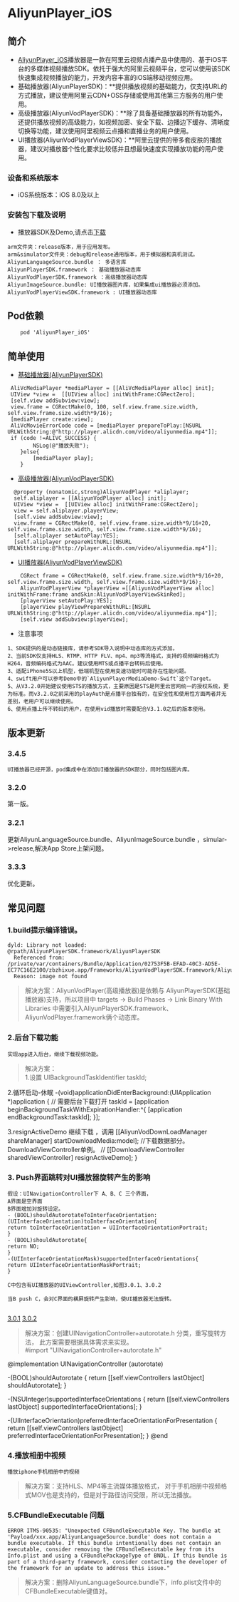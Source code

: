 # AliyunPlayer_iOS

## 简介
- [AliyunPlayer_iOS](https://help.aliyun.com/document_detail/61905.html?spm=5176.doc61431.6.684.6Do9wB)播放器是一款在阿里云视频点播产品中使用的、基于iOS平台的多媒体视频播放SDK。依托于强大的阿里云视频平台，您可以使用该SDK快速集成视频播放的能力，开发内容丰富的iOS端移动视频应用。
- 基础播放器(AliyunPlayerSDK)：**提供播放视频的基础能力，仅支持URL的方式播放，建议使用阿里云CDN+OSS存储或使用其他第三方服务的用户使用。
- 高级播放器(AliyunVodPlayerSDK)：**除了具备基础播放器的所有功能外，还提供播放视频的高级能力，如视频加密、安全下载、边播边下缓存、清晰度切换等功能，建议使用阿里视频云点播和直播业务的用户使用。
- UI播放器(AliyunVodPlayerViewSDK)：**阿里云提供的带多套皮肤的播放器，建议对播放器个性化要求比较低并且想最快速度实现播放功能的用户使用。




### 设备和系统版本

- iOS系统版本：iOS 8.0及以上

### 安装包下载及说明
- 播放器SDK及Demo,请点击[下载](https://help.aliyun.com/document_detail/51992.html?spm=5176.doc51787.6.646.BpeBmK)

```
arm文件夹：release版本，用于应用发布。
arm&simulator文件夹：debug和release通用版本，用于模拟器和真机测试。
AliyunLanguageSource.bundle ： 多语言库
AliyunPlayerSDK.framework ： 基础播放器动态库
AliyunVodPlayerSDK.framework ：高级播放器动态库
AliyunImageSource.bundle: UI播放器图片库，如果集成ui播放器必须添加。
AliyunVodPlayerViewSDK.framework : UI播放器动态库
```

## Pod依赖

```
    pod 'AliyunPlayer_iOS'
```

## 简单使用

- [基础播放器(AliyunPlayerSDK)](https://help.aliyun.com/document_detail/61899.html)
```
 AliVcMediaPlayer *mediaPlayer = [[AliVcMediaPlayer alloc] init];
 UIView *view =  [[UIView alloc] initWithFrame:CGRectZero];
 [self.view addSubview:view];
 view.frame = CGRectMake(0, 100, self.view.frame.size.width, self.view.frame.size.width*9/16);
 [mediaPlayer create:view];
 AliVcMovieErrorCode code = [mediaPlayer prepareToPlay:[NSURL URLWithString:@"http://player.alicdn.com/video/aliyunmedia.mp4"]];
 if (code !=ALIVC_SUCCESS) {
        NSLog(@"播放失败");
    }else{
        [mediaPlayer play];
    }
```

- [高级播放器(AliyunVodPlayerSDK)](https://help.aliyun.com/document_detail/61900.html)
```
  @property (nonatomic,strong)AliyunVodPlayer *aliplayer;
  self.aliplayer = [[AliyunVodPlayer alloc] init];
  UIView *view =  [[UIView alloc] initWithFrame:CGRectZero];
  view = self.aliplayer.playerView;
  [self.view addSubview:view];
  view.frame = CGRectMake(0, self.view.frame.size.width*9/16+20, self.view.frame.size.width, self.view.frame.size.width*9/16);
  [self.aliplayer setAutoPlay:YES];
  [self.aliplayer prepareWithURL:[NSURL URLWithString:@"http://player.alicdn.com/video/aliyunmedia.mp4"]];
```

- [UI播放器(AliyunVodPlayerViewSDK)](https://help.aliyun.com/document_detail/61902.html)
```
    CGRect frame = CGRectMake(0, self.view.frame.size.width*9/16+20, self.view.frame.size.width, self.view.frame.size.width*9/16);
    AliyunVodPlayerView *playerView =[[AliyunVodPlayerView alloc] initWithFrame:frame andSkin:AliyunVodPlayerViewSkinRed];
    [playerView setAutoPlay:YES];
    [playerView playViewPrepareWithURL:[NSURL URLWithString:@"http://player.alicdn.com/video/aliyunmedia.mp4"]];
    [self.view addSubview:playerView];
```


- 注意事项
```
1、SDK提供的是动态链接库，请参考SDK导入说明中动态库的方式添加。
2、当前SDK仅支持HLS、RTMP、HTTP FLV、mp4、mp3等流格式，支持的视频编码格式为H264，音频编码格式为AAC。建议使用MTS或点播平台转码后使用。
3、适配iPhone5S以上机型，低端机型在使用变速功能时可能存在性能问题。
4、swift用户可以参考Demo中的`AliyunPlayerMediaDemo-Swift`这个Target。
5、从V3.2.0开始建议使用STS的播放方式，主要原因是STS是阿里云官网统一的授权系统，更为标准。而v3.2.0之前采用的playAuth是点播平台独有的，在安全性和使用性方面两者并无差别，老用户可以继续使用。
6、使用点播上传不转码的用户，在使用vid播放时需要配合V3.1.0之后的版本使用。
```

## 版本更新
### 3.4.5
```
UI播放器已经开源，pod集成中在添加UI播放器的SDK部分，同时包括图片库。
```
### 3.2.0
第一版。
### 3.2.1
更新AliyunLanguageSource.bundle、AliyunImageSource.bundle ，simular->release,解决App Store上架问题。

### 3.3.3
优化更新。


## 常见问题

### 1.build提示编译错误。
```
dyld: Library not loaded: @rpath/AliyunPlayerSDK.framework/AliyunPlayerSDK
  Referenced from: /private/var/containers/Bundle/Application/02753F5B-EFAD-40C3-AD5E-EC77C16E2100/zbzhixue.app/Frameworks/AliyunVodPlayerSDK.framework/AliyunVodPlayerSDK
  Reason: image not found
```

>解决方案：AliyunVodPlayer(高级播放器)是依赖与 AliyunPlayerSDK(基础播放器)支持，所以项目中 targets -> Build Phases -> Link Binary With Libraries 中需要引入AliyunPlayerSDK.framework、AliyunVodPlayer.framework俩个动态库。

### 2.后台下载功能

```
实现app进入后台，继续下载视频功能。
```
>解决方案：</br>1.设置
 UIBackgroundTaskIdentifier taskId;
 
 2.循环启动-休眠
 -(void)applicationDidEnterBackground:(UIApplication *)application {
 //    需要后台下载打开
 taskId = [application beginBackgroundTaskWithExpirationHandler:^{
 [application endBackgroundTask:taskId];
 }];
 
 3.resignActiveDemo 继续下载 ，调用 [[AliyunVodDownLoadManager shareManager] startDownloadMedia:model];
 //下载数据部分。DownloadViewController单例。
 //         [[DownloadViewController sharedViewController] resignActiveDemo];
 }

### 3. Push界面跳转对UI播放器旋转产生的影响
```
假设：UINavigationController下 A、B、C 三个界面，
A界面是空界面
B界面增加对旋转设定。
- (BOOL)shouldAutorotateToInterfaceOrientation:(UIInterfaceOrientation)toInterfaceOrientation{
return toInterfaceOrientation = UIInterfaceOrientationPortrait;
}
- (BOOL)shouldAutorotate{
return NO;
}
-(UIInterfaceOrientationMask)supportedInterfaceOrientations{
return UIInterfaceOrientationMaskPortrait;
}

C中包含有UI播放器的UIViewController,如图3.0.1、3.0.2

当B push C，会对C界面的横屏旋转产生影响，使UI播放器无法旋转。


```
[3.0.1](http://docs-aliyun.cn-hangzhou.oss.aliyun-inc.com/assets/pic/51802/cn_zh/1511258771647/101.png)
[3.0.2](http://docs-aliyun.cn-hangzhou.oss.aliyun-inc.com/assets/pic/51802/cn_zh/1511258796532/102.png)


>解决方案：创建UINavigationController+autorotate.h 分类，重写旋转方法， 此方案需要根据具体需求来实现。</br>#import "UINavigationController+autorotate.h"

@implementation UINavigationController (autorotate)

-(BOOL)shouldAutorotate {
return [[self.viewControllers lastObject] shouldAutorotate];
}

-(NSUInteger)supportedInterfaceOrientations {
return [[self.viewControllers lastObject] supportedInterfaceOrientations];
}

-(UIInterfaceOrientation)preferredInterfaceOrientationForPresentation {
return [[self.viewControllers lastObject] preferredInterfaceOrientationForPresentation];
}
@end


###  4.播放相册中视频
```
播放iphone手机相册中的视频
```
>解决方案：支持HLS、MP4等主流媒体播放格式， 对于手机相册中视频格式MOV也是支持的，但是对于路径访问受限，所以无法播放。

### 5.CFBundleExecutable 问题
```
ERROR ITMS-90535: "Unexpected CFBundleExecutable Key. The bundle at 'Payload/xxx.app/AliyunLanguageSource.bundle' does not contain a bundle executable. If this bundle intentionally does not contain an executable, consider removing the CFBundleExecutable key from its Info.plist and using a CFBundlePackageType of BNDL. If this bundle is part of a third-party framework, consider contacting the developer of the framework for an update to address this issue."
```
>解决方案：删除AliyunLanguageSource.bundle下，info.plist文件中的CFBundleExecutable键值对。













